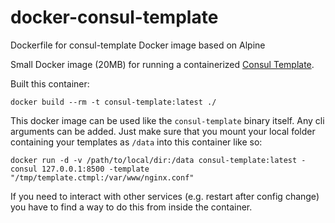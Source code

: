 # docker-consul-template
Dockerfile for consul-template Docker image based on Alpine

Small Docker image (20MB) for running a containerized [Consul Template](https://github.com/hashicorp/consul-template).

Built this container:

```
docker build --rm -t consul-template:latest ./
```

This docker image can be used like the `consul-template` binary itself. Any cli arguments can be added. Just make sure that you mount your local folder containing your templates as `/data` into this container like so:

```
docker run -d -v /path/to/local/dir:/data consul-template:latest -consul 127.0.0.1:8500 -template "/tmp/template.ctmpl:/var/www/nginx.conf"
```

If you need to interact with other services (e.g. restart after config change) you have to find a way to do this from inside the container. 
